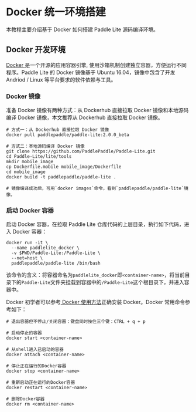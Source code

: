 
# Docker 统一环境搭建

本教程主要介绍基于 Docker 如何搭建 Paddle Lite 源码编译环境。


## Docker 开发环境

[ Docker ](https://www.docker.com/) 是一个开源的应用容器引擎, 使用沙箱机制创建独立容器，方便运行不同程序。Paddle Lite 的 Docker 镜像基于 Ubuntu 16.04，镜像中包含了开发 Andriod / Linux 等平台要求的软件依赖与工具。

### Docker 镜像

准备 Docker 镜像有两种方式：从 Dockerhub 直接拉取 Docker 镜像和本地源码编译 Docker 镜像，本文推荐从 Dockerhub 直接拉取 Docker 镜像。

```shell
# 方式一：从 Dockerhub 直接拉取 Docker 镜像
docker pull paddlepaddle/paddle-lite:2.0.0_beta

# 方式二：本地源码编译 Docker 镜像
git clone https://github.com/PaddlePaddle/Paddle-Lite.git
cd Paddle-Lite/lite/tools
mkdir mobile_image
cp Dockerfile.mobile mobile_image/Dockerfile
cd mobile_image
docker build -t paddlepaddle/paddle-lite .

# 镜像编译成功后，可用`docker images`命令，看到`paddlepaddle/paddle-lite`镜像。
```

### 启动 Docker 容器

启动 Docker 容器，在拉取 Paddle Lite 仓库代码的上层目录，执行如下代码，进入 Docker 容器：

```shell
docker run -it \
  --name paddlelite_docker \
  -v $PWD/Paddle-Lite:/Paddle-Lite \
  --net=host \
  paddlepaddle/paddle-lite /bin/bash
```

该命令的含义：将容器命名为`paddlelite_docker`即`<container-name>`，将当前目录下的`Paddle-Lite`文件夹挂载到容器中的`/Paddle-Lite`这个根目录下，并进入容器中。

Docker 初学者可以参考[ Docker 使用方法](https://thenewstack.io/docker-station-part-one-essential-docker-concepts-tools-terminology/)正确安装 Docker。Docker 常用命令参考如下：

```shell
# 退出容器但不停止/关闭容器：键盘同时按住三个键：CTRL + q + p

# 启动停止的容器
docker start <container-name>

# 从shell进入已启动的容器
docker attach <container-name>

# 停止正在运行的Docker容器
docker stop <container-name>

# 重新启动正在运行的Docker容器
docker restart <container-name>

# 删除Docker容器
docker rm <container-name>
```
